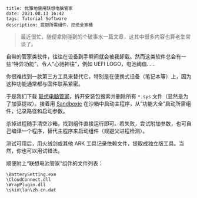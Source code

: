 ```
title: 优雅地使用联想电脑管家
date: 2021.08.13 16:42
tags: Tutorial Software
description: 提取所需组件，拒绝全家桶
```

> 最近很忙，随便拿刚碰到的个破事水一篇文章，这其中很多内容也算老生常谈了。

自带的管家类软件，往往在设备到手瞬间就会被我卸载。然而这类软件总会有一些“特异功能”，令人“心驰神往”，例如 UEFI LOGO，电池阈值……

你很难找到一款第三方工具来替代它，特别是在便携式设备（笔记本等）上，因为这种功能通常都与固件联系紧密。

于是我们下载 [联想电脑管家](https://guanjia.lenovo.com.cn)，拆开安装包搜索并删除所有 `*.sys` 文件（显然是为了加驱提权）。接着用 [Sandboxie](https://github.com/sandboxie-plus/Sandboxie) 在沙箱中启动主程序，从“功能大全”启动所需组件，记录路径和启动参数。

杀掉进程随手清空沙箱，找到组件直接运行即可。若失败，尝试附加参数，也可自己编译一个程序，替代主程序来启动组件（规避父进程检测）。

测试可用后，用火绒剑或其他 ARK 工具记录依赖文件，提取成独立版工具。当然，你也可以用试错法。

顺便附上“联想电池管家”组件的文件列表：

```
\BatterySetting.exe
\CloudConnect.dll
\WrapPlugin.dll
\skin\lan\zh-cn.dat
```
